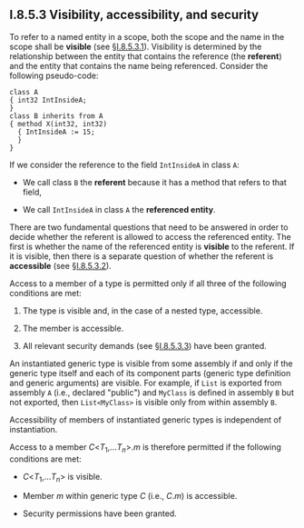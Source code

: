 ## I.8.5.3 Visibility, accessibility, and security

To refer to a named entity in a scope, both the scope and the name in the scope shall be **visible** (see §[I.8.5.3.1](i.8.5.3.1-visibility-of-types.md)). Visibility is determined by the relationship between the entity that contains the reference (the **referent**) and the entity that contains the name being referenced. Consider the following pseudo-code:

 ```
 class A
 { int32 IntInsideA;
 }
 class B inherits from A
 { method X(int32, int32)
   { IntInsideA := 15;
   }
 } 
 ```

If we consider the reference to the field `IntInsideA` in class `A`:

 * We call class `B` the **referent** because it has a method that refers to that field,

 * We call `IntInsideA` in class `A` the **referenced entity**.

There are two fundamental questions that need to be answered in order to decide whether the referent is allowed to access the referenced entity. The first is whether the name of the referenced entity is **visible** to the referent. If it is visible, then there is a separate question of whether the referent is **accessible** (see §[I.8.5.3.2](i.8.5.3.2-accessibility-of-members-and-nested-types.md)).

Access to a member of a type is permitted only if all three of the following conditions are met:

 1. The type is visible and, in the case of a nested type, accessible.

 2. The member is accessible.

 3. All relevant security demands (see §[I.8.5.3.3](i.8.5.3.3-Security-permissions.md)) have been granted.

An instantiated generic type is visible from some assembly if and only if the generic type itself and each of its component parts (generic type definition and generic arguments) are visible.  For example, if `List` is exported from assembly `A` (i.e., declared "public") and `MyClass` is defined in assembly `B` but not exported, then `List<MyClass>` is visible only from within assembly `B`.

Accessibility of members of instantiated generic types is independent of instantiation.

Access to a member _C_\<_T_<sub>1</sub>,&hellip;_T_<sub>_n_</sub>\>._m_ is therefore permitted if the following conditions are met:

 * _C_\<_T_<sub>1</sub>,&hellip;_T_<sub>_n_</sub>\> is visible. 

 * Member _m_ within generic type _C_ (i.e., _C_._m_) is accessible.

 * Security permissions have been granted.
